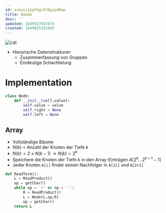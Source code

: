 ```yaml
---
id: zvbaxijpphhgr878gipd8mp
title: Bäume
desc: ''
updated: 1649927947074
created: 1649925191942
---
```


<img src="https://c.tenor.com/W8pYfpTSrYIAAAAS/roomba-cat.gif" alt="cat" id=cat>

<script>

    const cat = document.getElementById("cat");
    const n = Math.floor(cat.parentElement.offsetWidth/cat.width)*4;
    for(let i = 0; i < 13; i++)
        cat.parentElement.append(cat);

</script>

- Hierarische Datenstrukturen
  - Zusammenfassung von Gruppen
  - Eindeutige Schachtelung

# Implementation
```py
class Node:
    def __init__(self,value):
        self.value = value
        self.right = None
        self.left = None
```
## Array
- Vollständige Bäume
- $N(k)$ = Anzahl der Knoten der Tiefe $k$
- $N(k) = 2\times N(k-1) \rightarrow N(k)=2^k$
- Speichere die Knoten der Tiefe $k$ in den Array-Einträgen $A[2^k\dotsc2^{k+1}-1]$
- Jeder Knoten `A[i]` findet seinen Nachfolger in `A[2i]` und `A[2+1]`

```py
def ReadTerm():
    L = ReadProduct()
    op = getChar()
    while op = '+' or op = '-':
        R = ReadProduct()
        L = Node(L,op,R)
        op = getChar()
    return L
```
